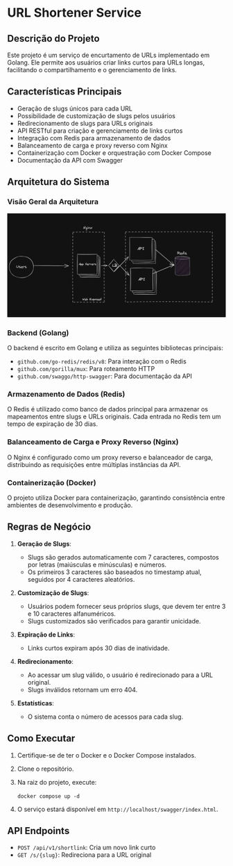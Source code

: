 # URL Shortener Service

## Descrição do Projeto

Este projeto é um serviço de encurtamento de URLs implementado em Golang.
Ele permite aos usuários criar links curtos para URLs longas, facilitando o compartilhamento e o gerenciamento de links.

## Características Principais

- Geração de slugs únicos para cada URL
- Possibilidade de customização de slugs pelos usuários
- Redirecionamento de slugs para URLs originais
- API RESTful para criação e gerenciamento de links curtos
- Integração com Redis para armazenamento de dados
- Balanceamento de carga e proxy reverso com Nginx
- Containerização com Docker e orquestração com Docker Compose
- Documentação da API com Swagger

## Arquitetura do Sistema

### Visão Geral da Arquitetura
![Arquitetura do URL Shortener Service](.github/images/architecture.png)

### Backend (Golang)

O backend é escrito em Golang e utiliza as seguintes bibliotecas principais:

- `github.com/go-redis/redis/v8`: Para interação com o Redis
- `github.com/gorilla/mux`: Para roteamento HTTP
- `github.com/swaggo/http-swagger`: Para documentação da API

### Armazenamento de Dados (Redis)

O Redis é utilizado como banco de dados principal para armazenar os mapeamentos entre slugs e URLs originais. Cada
entrada no Redis tem um tempo de expiração de 30 dias.

### Balanceamento de Carga e Proxy Reverso (Nginx)

O Nginx é configurado como um proxy reverso e balanceador de carga, distribuindo as requisições entre múltiplas
instâncias da API.

### Containerização (Docker)

O projeto utiliza Docker para containerização, garantindo consistência entre ambientes de desenvolvimento e produção.

## Regras de Negócio

1. **Geração de Slugs**:
    - Slugs são gerados automaticamente com 7 caracteres, compostos por letras (maiúsculas e minúsculas) e números.
    - Os primeiros 3 caracteres são baseados no timestamp atual, seguidos por 4 caracteres aleatórios.

2. **Customização de Slugs**:
    - Usuários podem fornecer seus próprios slugs, que devem ter entre 3 e 10 caracteres alfanuméricos.
    - Slugs customizados são verificados para garantir unicidade.

3. **Expiração de Links**:
    - Links curtos expiram após 30 dias de inatividade.

4. **Redirecionamento**:
    - Ao acessar um slug válido, o usuário é redirecionado para a URL original.
    - Slugs inválidos retornam um erro 404.

5. **Estatísticas**:
    - O sistema conta o número de acessos para cada slug.

## Como Executar

1. Certifique-se de ter o Docker e o Docker Compose instalados.
2. Clone o repositório.
3. Na raiz do projeto, execute:

   `docker compose up -d`
4. O serviço estará disponível em `http://localhost/swagger/index.html`.

## API Endpoints

- `POST /api/v1/shortlink`: Cria um novo link curto
- `GET /s/{slug}`: Redireciona para a URL original


